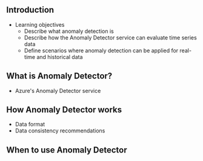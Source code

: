 ## Introduction
  - Learning objectives
    - Describe what anomaly detection is
    - Describe how the Anomaly Detector service can evaluate time series data
    - Define scenarios where anomaly detection can be applied for real-time and historical data
## What is Anomaly Detector?
  - Azure's Anomaly Detector service
## How Anomaly Detector works
  - Data format
  - Data consistency recommendations
## When to use Anomaly Detector